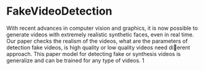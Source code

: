 # FakeVideoDetection
With recent advances in computer vision and graphics, it is now
possible to generate videos with extremely realistic synthetic faces,
even in real time. Our paper checks the realism of the videos, what are
the parameters of detection fake videos, is high quality or low quality
videos need dierent approach. This paper model for detecting fake
or synthesis videos is generalize and can be trained for any type of
videos.
1
